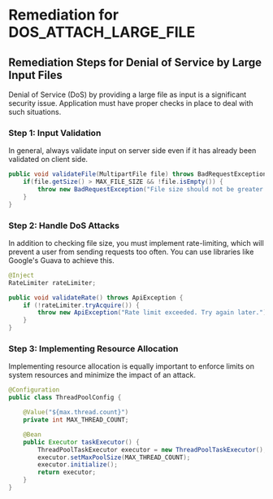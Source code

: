 # Remediation for DOS_ATTACH_LARGE_FILE

## Remediation Steps for Denial of Service by Large Input Files
Denial of Service (DoS) by providing a large file as input is a significant security issue. Application must have proper checks in place to deal with such situations.

### Step 1: Input Validation
In general, always validate input on server side even if it has already been validated on client side.

```java
public void validateFile(MultipartFile file) throws BadRequestException {
    if(file.getSize() > MAX_FILE_SIZE && !file.isEmpty()) {
        throw new BadRequestException("File size should not be greater than " + MAX_FILE_SIZE);
    }
}
```

### Step 2: Handle DoS Attacks

In addition to checking file size, you must implement rate-limiting, which will prevent a user from sending requests too often. You can use libraries like Google's Guava to achieve this.

```java
@Inject
RateLimiter rateLimiter;

public void validateRate() throws ApiException {
    if (!rateLimiter.tryAcquire()) {
        throw new ApiException("Rate limit exceeded. Try again later.");
    }
}
```

### Step 3: Implementing Resource Allocation

Implementing resource allocation is equally important to enforce limits on system resources and minimize the impact of an attack.

```java
@Configuration
public class ThreadPoolConfig {

    @Value("${max.thread.count}")
    private int MAX_THREAD_COUNT;

    @Bean
    public Executor taskExecutor() {
        ThreadPoolTaskExecutor executor = new ThreadPoolTaskExecutor();
        executor.setMaxPoolSize(MAX_THREAD_COUNT);
        executor.initialize();
        return executor;
    }
}
```